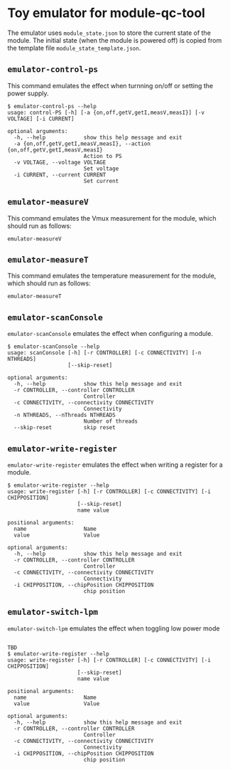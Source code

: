 # Toy emulator for module-qc-tool

The emulator uses `module_state.json` to store the current state of the module.
The initial state (when the module is powered off) is copied from the template
file `module_state_template.json`.

## `emulator-control-ps`

This command emulates the effect when turnning on/off or setting the power
supply.

```
$ emulator-control-ps --help
usage: control-PS [-h] [-a {on,off,getV,getI,measV,measI}] [-v VOLTAGE] [-i CURRENT]

optional arguments:
  -h, --help            show this help message and exit
  -a {on,off,getV,getI,measV,measI}, --action {on,off,getV,getI,measV,measI}
                        Action to PS
  -v VOLTAGE, --voltage VOLTAGE
                        Set voltage
  -i CURRENT, --current CURRENT
                        Set current
```

## `emulator-measureV`

This command emulates the Vmux measurement for the module, which should run as
follows:

```
emulator-measureV
```

## `emulator-measureT`

This command emulates the temperature measurement for the module, which should
run as follows:

```
emulator-measureT
```

## `emulator-scanConsole`

`emulator-scanConsole` emulates the effect when configuring a module.

```
$ emulator-scanConsole --help
usage: scanConsole [-h] [-r CONTROLLER] [-c CONNECTIVITY] [-n NTHREADS]
                   [--skip-reset]

optional arguments:
  -h, --help            show this help message and exit
  -r CONTROLLER, --controller CONTROLLER
                        Controller
  -c CONNECTIVITY, --connectivity CONNECTIVITY
                        Connectivity
  -n NTHREADS, --nThreads NTHREADS
                        Number of threads
  --skip-reset          skip reset
```

## `emulator-write-register`

`emulator-write-register` emulates the effect when writing a register for a
module.

```
$ emulator-write-register --help
usage: write-register [-h] [-r CONTROLLER] [-c CONNECTIVITY] [-i CHIPPOSITION]
                      [--skip-reset]
                      name value

positional arguments:
  name                  Name
  value                 Value

optional arguments:
  -h, --help            show this help message and exit
  -r CONTROLLER, --controller CONTROLLER
                        Controller
  -c CONNECTIVITY, --connectivity CONNECTIVITY
                        Connectivity
  -i CHIPPOSITION, --chipPosition CHIPPOSITION
                        chip position
```

## `emulator-switch-lpm`

`emulator-switch-lpm` emulates the effect when toggling low power mode

```

TBD
$ emulator-write-register --help
usage: write-register [-h] [-r CONTROLLER] [-c CONNECTIVITY] [-i CHIPPOSITION]
                      [--skip-reset]
                      name value

positional arguments:
  name                  Name
  value                 Value

optional arguments:
  -h, --help            show this help message and exit
  -r CONTROLLER, --controller CONTROLLER
                        Controller
  -c CONNECTIVITY, --connectivity CONNECTIVITY
                        Connectivity
  -i CHIPPOSITION, --chipPosition CHIPPOSITION
                        chip position
```
